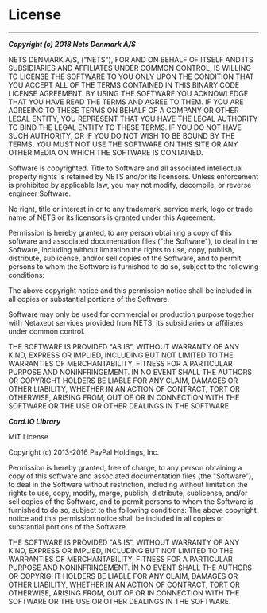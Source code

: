 # License
----

*****Copyright (c) 2018 Nets Denmark A/S*****


NETS DENMARK A/S, ("NETS"), FOR AND ON BEHALF OF ITSELF AND ITS SUBSIDIARIES AND AFFILIATES UNDER COMMON CONTROL, IS WILLING TO LICENSE THE SOFTWARE TO YOU ONLY UPON THE CONDITION THAT YOU ACCEPT ALL OF THE TERMS CONTAINED IN THIS BINARY CODE LICENSE AGREEMENT. BY USING THE SOFTWARE YOU ACKNOWLEDGE THAT YOU HAVE READ THE TERMS AND AGREE TO THEM. IF YOU ARE AGREEING TO THESE TERMS ON BEHALF OF A COMPANY OR OTHER LEGAL ENTITY, YOU REPRESENT THAT YOU HAVE THE LEGAL AUTHORITY TO BIND THE LEGAL ENTITY TO THESE TERMS. IF YOU DO NOT HAVE SUCH AUTHORITY, OR IF YOU DO NOT WISH TO BE BOUND BY THE TERMS, YOU MUST NOT USE THE SOFTWARE ON THIS SITE OR ANY OTHER MEDIA ON WHICH THE SOFTWARE IS CONTAINED.

Software is copyrighted. Title to Software and all associated intellectual property rights is retained by NETS and/or its licensors. Unless enforcement is prohibited by applicable law, you may not modify, decompile, or reverse engineer Software.

No right, title or interest in or to any trademark, service mark, logo or trade name of NETS or its licensors is granted under this Agreement.

Permission is hereby granted, to any person obtaining a copy of this software and associated documentation files ("the Software"), to deal in the Software, including without limitation the rights to use, copy, publish, distribute, sublicense, and/or sell copies of the Software, and to permit persons to whom the Software is furnished to do so, subject to the following conditions: 

The above copyright notice and this permission notice shall be included in all copies or substantial portions of the Software.

Software may only be used for commercial or production purpose together with Netaxept services provided from NETS, its subsidiaries or affiliates under common control.

THE SOFTWARE IS PROVIDED "AS IS", WITHOUT WARRANTY OF ANY KIND, EXPRESS OR IMPLIED, INCLUDING BUT NOT LIMITED TO THE WARRANTIES OF MERCHANTABILITY, FITNESS FOR A PARTICULAR PURPOSE AND NONINFRINGEMENT. IN NO EVENT SHALL THE AUTHORS OR COPYRIGHT HOLDERS BE LIABLE FOR ANY CLAIM, DAMAGES OR OTHER LIABILITY, WHETHER IN AN ACTION OF CONTRACT, TORT OR OTHERWISE, ARISING FROM, OUT OF OR IN CONNECTION WITH THE SOFTWARE OR THE USE OR OTHER DEALINGS IN THE SOFTWARE.


*****Card.IO Library*****

MIT License

Copyright (c) 2013-2016 PayPal Holdings, Inc.

Permission is hereby granted, free of charge, to any person obtaining a copy  of this software and associated documentation files (the "Software"), to deal  in the Software without restriction, including without limitation the rights to use, copy, modify, merge, publish, distribute, sublicense, and/or sell copies of the Software, and to permit persons to whom the Software is  furnished to do so, subject to the following conditions:
The above copyright notice and this permission notice shall be included in all copies or substantial portions of the Software.

THE SOFTWARE IS PROVIDED "AS IS", WITHOUT WARRANTY OF ANY KIND, EXPRESS OR IMPLIED, INCLUDING BUT NOT LIMITED TO THE WARRANTIES OF MERCHANTABILITY, FITNESS FOR A PARTICULAR PURPOSE AND NONINFRINGEMENT. IN NO EVENT SHALL THE AUTHORS OR COPYRIGHT HOLDERS BE LIABLE FOR ANY CLAIM, DAMAGES OR OTHER LIABILITY, WHETHER IN AN ACTION OF CONTRACT, TORT OR OTHERWISE, ARISING FROM, OUT OF OR IN CONNECTION WITH THE SOFTWARE OR THE USE OR OTHER DEALINGS IN THE SOFTWARE.
